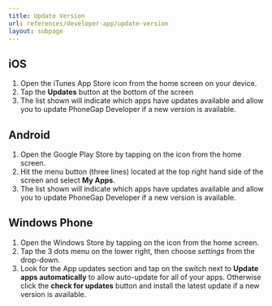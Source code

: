 ```yaml
---
title: Update Version
url: references/developer-app/update-version
layout: subpage
---
```


## iOS

1. Open the iTunes App Store icon from the home screen on your device.
1. Tap the **Updates** button at the bottom of the screen
1. The list shown will indicate which apps have updates available and allow you to update PhoneGap Developer if a new version is available.

## Android

1. Open the Google Play Store by tapping on the icon from the home screen.
1. Hit the menu button (three lines) located at the top right hand side of the screen and select **My Apps**.
1. The list shown will indicate which apps have updates available and allow you to update PhoneGap Developer if a new version is available.

## Windows Phone

1. Open the Windows Store by tapping on the icon from the home screen.
1. Tap the 3 dots menu on the lower right, then choose *settings* from the drop-down.
1. Look for the App updates section and tap on the switch next to **Update apps automatically** to allow auto-update for all of your apps. Otherwise click the **check for updates** button and install the latest update if a new version is available.
